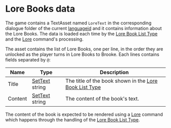 # Lore Books data

The game contains a TextAsset named `LoreText` in the corresponding dialogue folder of the current [languageid](../SetText/languageid.md) and it contains information about the Lore Books. The data is loaded each time by the [Lore Book List Type](../ItemList/List%20Types%20Group%20Details/Lore%20Book%20List%20Type.md) and the [Lore](../SetText/Commands/Individual%20commands/Lore.md) command's processing.

The asset contains the list of Lore Books, one per line, in the order they are unlocked as the player turns in Lore Books to Brooke. Each lines contains fields separated by `@`:

|Name|Type|Description|
|----|----|-----------|
|Title|[SetText](../SetText/SetText.md) string|The title of the book shown in the [Lore Book List Type](../ItemList/List%20Types%20Group%20Details/Lore%20Book%20List%20Type.md)|
|Content|[SetText](../SetText/SetText.md) string|The content of the book's text.|

The content of the book is expected to be rendered using a [Lore](../SetText/Commands/Individual%20commands/Lore.md) command which happens through the handling of the [Lore Book List Type](../ItemList/List%20Types%20Group%20Details/Lore%20Book%20List%20Type.md).
